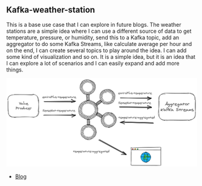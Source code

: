 ## Kafka-weather-station


This is a base use case that I can explore in future blogs. The weather stations are a simple idea where I can use a different source of data to get temperature, pressure, or humidity, send this to a Kafka topic, add an aggregator to do some Kafka Streams, like calculate average per hour and on the end, I can create several topics to play around the idea. I can add some kind of visualization and so on. It is a simple idea, but it is an idea that I can explore a lot of scenarios and I can easily expand and add more things.

![Demo](picture/kafka01.png)

- [Blog](http://www.igfasouza.com/blog/kafka-weather-station/)
